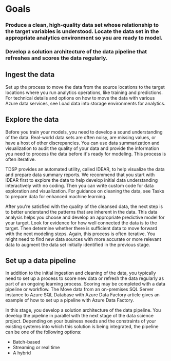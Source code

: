 # Goals
### Produce a clean, high-quality data set whose relationship to the target variables is understood. Locate the data set in the appropriate analytics environment so you are ready to model.

### Develop a solution architecture of the data pipeline that refreshes and scores the data regularly.

## Ingest the data

Set up the process to move the data from the source locations to the target locations where you run analytics operations, like training and predictions. For technical details and options on how to move the data with various Azure data services, see Load data into storage environments for analytics.

## Explore the data

Before you train your models, you need to develop a sound understanding of the data. Real-world data sets are often noisy, are missing values, or have a host of other discrepancies. You can use data summarization and visualization to audit the quality of your data and provide the information you need to process the data before it's ready for modeling. This process is often iterative.

TDSP provides an automated utility, called IDEAR, to help visualize the data and prepare data summary reports. We recommend that you start with IDEAR first to explore the data to help develop initial data understanding interactively with no coding. Then you can write custom code for data exploration and visualization. For guidance on cleaning the data, see Tasks to prepare data for enhanced machine learning.

After you're satisfied with the quality of the cleansed data, the next step is to better understand the patterns that are inherent in the data. This data analysis helps you choose and develop an appropriate predictive model for your target. Look for evidence for how well connected the data is to the target. Then determine whether there is sufficient data to move forward with the next modeling steps. Again, this process is often iterative. You might need to find new data sources with more accurate or more relevant data to augment the data set initially identified in the previous stage.

## Set up a data pipeline

In addition to the initial ingestion and cleaning of the data, you typically need to set up a process to score new data or refresh the data regularly as part of an ongoing learning process. Scoring may be completed with a data pipeline or workflow. The Move data from an on-premises SQL Server instance to Azure SQL Database with Azure Data Factory article gives an example of how to set up a pipeline with Azure Data Factory.

In this stage, you develop a solution architecture of the data pipeline. You develop the pipeline in parallel with the next stage of the data science project. Depending on your business needs and the constraints of your existing systems into which this solution is being integrated, the pipeline can be one of the following options:

- Batch-based
- Streaming or real time
- A hybrid